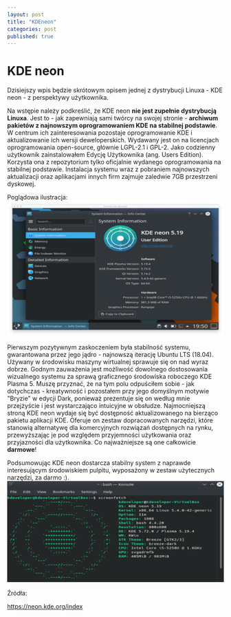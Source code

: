 ```yaml
---
layout: post
title: "KDEneon"
categories: post
published: true
---
```


<h1>KDE neon</h1>

Dzisiejszy wpis będzie skrótowym opisem jednej z dystrybucji Linuxa - KDE neon - z perspektywy użytkownika. 

Na wstępie należy podkreślić, że KDE neon <b>nie jest zupełnie dystrybucją Linuxa</b>. Jest to - jak zapewniają sami twórcy na swojej stronie - <b>archiwum pakietów z najnowszym oprogramowaniem KDE na stabilnej podstawie</b>.
W centrum ich zainteresowania pozostaje oprogramowanie KDE i aktualizowanie ich wersji deweloperskich. Wydawany jest on na licencjach oprogramowania open-source, głównie LGPL-2.1 i GPL-2.
Jako codzienny użytkownik zainstalowałem Edycję Użytkownika (ang. Users Edition). Korzysta ona z repozytorium tylko oficjalnie wydanego oprogramowania na stabilnej podstawie.
Instalacja systemu wraz z pobraniem najnowszych aktualizacji oraz aplikacjami innych firm zajmuje zaledwie 7GB przestrzeni dyskowej.

Poglądowa ilustracja:
![pic1](/assets/kdeDesktop.jpg)

Pierwszym pozytywnym zaskoczeniem była stabilność systemu, gwarantowana przez jego jądro - najnowszą iterację Ubuntu LTS (18.04).
Używany w środowisku maszyny wirtualnej sprawuje się on nad wyraz dobrze.
Godnym zauważenia jest możliwość dowolnego dostosowania wizualnego systemu za sprawą graficznego środowiska roboczego KDE Plasma 5.
Muszę przyznać, że na tym polu odpuściłem sobie - jak dotychczas - kreatywność i pozostałem przy jego domyślnym motywie "Bryzie" w edycji Dark, ponieważ prezentuje się on według mnie przejżyście i jest wystarczająco intuicyjne w obsłudze.
Najmocniejszą stroną KDE neon wydaje się być dostępność aktualizowanego na bierząco pakietu aplikacji KDE. Oferuje on zestaw dopracowanych narzędzi, które stanowią alternatywę dla komercyjnych rozwiązań dostępnych na rynku, przewyższając je pod względem przyjemności użytkowania oraz przyjazności dla użytkownika.
Co najważniejsze są one całkowicie <b>darmowe</b>!  

Podsumowując KDE neon dostarcza stabilny system z naprawde interesującym środowiskiem pulpitu, wyposażony w zestaw użytecznych narzędzi, za darmo :).
![pic2](/assets/screenfetch.jpg)

Źródła:

https://neon.kde.org/index
